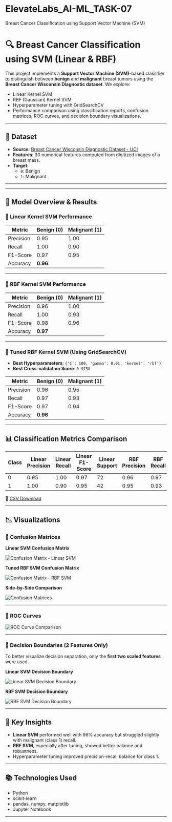 # ElevateLabs_AI-ML_TASK-07
Breast Cancer Classification using Support Vector Machine (SVM)
# 🔍 Breast Cancer Classification using SVM (Linear & RBF)

This project implements a **Support Vector Machine (SVM)**-based classifier to distinguish between **benign** and **malignant** breast tumors using the **Breast Cancer Wisconsin Diagnostic dataset**. We explore:

- Linear Kernel SVM
- RBF (Gaussian) Kernel SVM
- Hyperparameter tuning with GridSearchCV
- Performance comparison using classification reports, confusion matrices, ROC curves, and decision boundary visualizations.

---

## 📁 Dataset

- **Source**: [Breast Cancer Wisconsin Diagnostic Dataset - UCI](https://archive.ics.uci.edu/ml/datasets/Breast+Cancer+Wisconsin+(Diagnostic))
- **Features**: 30 numerical features computed from digitized images of a breast mass.
- **Target**:  
  - `0`: Benign  
  - `1`: Malignant

---

---

## 🧪 Model Overview & Results

### 🔹 Linear Kernel SVM Performance

| Metric     | Benign (0) | Malignant (1) |
|------------|------------|---------------|
| Precision  | 0.95       | 1.00          |
| Recall     | 1.00       | 0.90          |
| F1-Score   | 0.97       | 0.95          |
| Accuracy   | **0.96**   |               |

---

### 🔸 RBF Kernel SVM Performance

| Metric     | Benign (0) | Malignant (1) |
|------------|------------|---------------|
| Precision  | 0.96       | 1.00          |
| Recall     | 1.00       | 0.93          |
| F1-Score   | 0.98       | 0.96          |
| Accuracy   | **0.97**   |               |

---

### 🎯 Tuned RBF Kernel SVM (Using GridSearchCV)

- **Best Hyperparameters**: `{'C': 100, 'gamma': 0.01, 'kernel': 'rbf'}`
- **Best Cross-validation Score**: `0.9758`

| Metric     | Benign (0) | Malignant (1) |
|------------|------------|---------------|
| Precision  | 0.96       | 0.95          |
| Recall     | 0.97       | 0.93          |
| F1-Score   | 0.97       | 0.94          |
| Accuracy   | **0.96**   |               |

---

## 📊 Classification Metrics Comparison

| Class | Linear Precision | Linear Recall | Linear F1-Score | Linear Support | RBF Precision | RBF Recall | RBF F1-Score | RBF Support |
|-------|------------------|---------------|-----------------|----------------|----------------|-------------|---------------|-------------|
| 0     | 0.95             | 1.00          | 0.97            | 72             | 0.96           | 0.97        | 0.97          | 72          |
| 1     | 1.00             | 0.90          | 0.95            | 42             | 0.95           | 0.93        | 0.94          | 42          |

📁 [CSV Download](classification_metrics_comparison.csv)

---

## 📉 Visualizations

### 🔹 Confusion Matrices

**Linear SVM Confusion Matrix**

![Confusion Matrix - Linear SVM](confusion_matrix_linear.png)

**Tuned RBF SVM Confusion Matrix**

![Confusion Matrix - RBF SVM](confusion_matrix_rbf.png)

**Side-by-Side Comparison**

![Confusion Matrices](confusion_matrices.png)

---

### 🔸 ROC Curves

![ROC Curve Comparison](roc_curves.png)

---

### 🔺 Decision Boundaries (2 Features Only)

To better visualize decision separation, only the **first two scaled features** were used.

**Linear SVM Decision Boundary**

![Linear SVM Decision Boundary](linear_decision_boundary.png)

**RBF SVM Decision Boundary**

![RBF SVM Decision Boundary](rbf_decision_boundary.png)

---

## 📌 Key Insights

- **Linear SVM** performed well with 96% accuracy but struggled slightly with malignant (class 1) recall.
- **RBF SVM**, especially after tuning, showed better balance and robustness.
- Hyperparameter tuning improved precision-recall balance for class 1.

---

## 📚 Technologies Used

- Python
- scikit-learn
- pandas, numpy, matplotlib
- Jupyter Notebook

---

